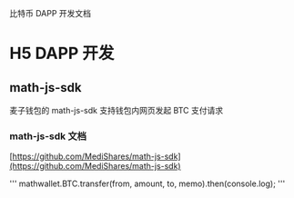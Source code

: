 比特币 DAPP 开发文档

# H5 DAPP 开发

## math-js-sdk

麦子钱包的 math-js-sdk 支持钱包内网页发起 BTC 支付请求

### math-js-sdk 文档

[https://github.com/MediShares/math-js-sdk](https://github.com/MediShares/math-js-sdk)

'''
mathwallet.BTC.transfer(from, amount, to, memo).then(console.log);
'''
